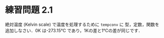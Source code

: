 # 練習問題 2.1

絶対温度 (Kelvin scale) で温度を処理するために `tempconv` に
型，定数，関数を追加しなさい．0K は-273.15℃ であり，1Kの差と1℃の差が同じです．
